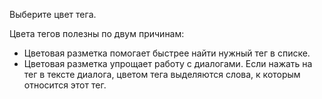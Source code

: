 Выберите цвет тега.

Цвета тегов полезны по двум причинам:

* Цветовая разметка помогает быстрее найти нужный тег в списке.
* Цветовая разметка упрощает работу с диалогами. Если нажать на тег в тексте диалога, цветом тега выделяются слова, к которым относится этот тег.
